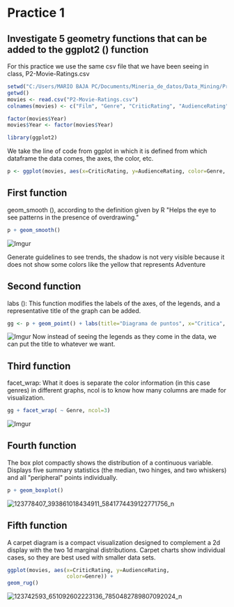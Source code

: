 # Practice 1
## Investigate 5 geometry functions that can be added to the ggplot2 () function
For this practice we use the same csv file that we have been seeing in class,  P2-Movie-Ratings.csv
```R
setwd("C:/Users/MARIO BAJA PC/Documents/Mineria_de_datos/Data_Mining/Practices/Practice 1")
getwd()
movies <- read.csv("P2-Movie-Ratings.csv")
colnames(movies) <- c("Film", "Genre", "CriticRating", "AudienceRating", "BudgetMillions", "Year")

factor(movies$Year)
movies$Year <- factor(movies$Year)

library(ggplot2)
```
We take the line of code from ggplot in which it is defined from which dataframe the data comes, the axes, the color, etc.
```R
p <- ggplot(movies, aes(x=CriticRating, y=AudienceRating, color=Genre, size=BudgetMillions))
```

## First function
geom_smooth (), according to the definition given by R "Helps the eye to see patterns in the presence of overdrawing."
```R
p + geom_smooth()
```
![Imgur](https://imgur.com/mFmkUcn.png)

Generate guidelines to see trends, the shadow is not very visible because it does not show some colors like the yellow that represents Adventure

## Second function
labs (): This function modifies the labels of the axes, of the legends, and a representative title of the graph can be added.
```R
gg <- p + geom_point() + labs(title="Diagrama de puntos", x="Critica", y="Audiencia")
```
![Imgur](https://imgur.com/MlGZOnF.png)
Now instead of seeing the legends as they come in the data, we can put the title to whatever we want.

## Third function
facet_wrap: What it does is separate the color information (in this case genres) in different graphs, ncol is to know how many columns are made for visualization.
```R
gg + facet_wrap( ~ Genre, ncol=3)
```
![Imgur](https://imgur.com/fURS8l2.png)


## Fourth function

The box plot compactly shows the distribution of a continuous variable. Displays five summary statistics (the median, two hinges, and two whiskers) and all "peripheral" points individually.

```R
p + geom_boxplot()
```

![123778407_393861018434911_5841774439122771756_n](https://i.imgur.com/Tl7zRLH.png)

## Fifth function

A carpet diagram is a compact visualization designed to complement a 2d display with the two 1d marginal distributions. Carpet charts show individual cases, so they are best used with smaller data sets.

```R
ggplot(movies, aes(x=CriticRating, y=AudienceRating, 
                   color=Genre)) + 
geom_rug()
```

![123742593_651092602223136_7850482789807092024_n](https://i.imgur.com/y0A1Ukv.png)

